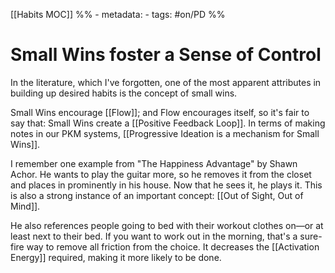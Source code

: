 [[Habits MOC]]
%% - metadata: 
	- tags: #on/PD %%		
# Small Wins foster a Sense of Control
In the literature, which I've forgotten, one of the most apparent attributes in building up desired habits is the concept of small wins. 

Small Wins encourage [[Flow]]; and Flow encourages itself, so it's fair to say that: Small Wins create a [[Positive Feedback Loop]]. In terms of making notes in our PKM systems, [[Progressive Ideation is a mechanism for Small Wins]].

I remember one example from "The Happiness Advantage" by Shawn Achor. He wants to play the guitar more, so he removes it from the closet and places in prominently in his house. Now that he sees it, he plays it. This is also a strong instance of an important concept: [[Out of Sight, Out of Mind]]. 

He also references people going to bed with their workout clothes on—or at least next to their bed. If you want to work out in the morning, that's a sure-fire way to remove all friction from the choice. It decreases the [[Activation Energy]] required, making it more likely to be done. 